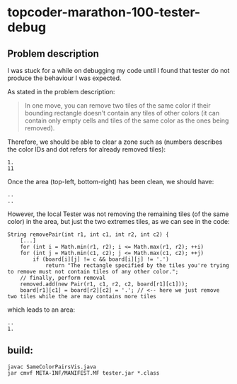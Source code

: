 # topcoder-marathon-100-tester-debug

## Problem description

I was stuck for a while on debugging my code until I found that tester do not produce the behaviour I was expected.

As stated in the problem description:
> In one move, you can remove two tiles of the same color if their bounding rectangle doesn't contain any tiles of other colors (it can contain only empty cells and tiles of the same color as the ones being removed).

Therefore, we should be able to clear a zone such as (numbers describes the color IDs and dot refers for already removed tiles):

    1.
    11
    
Once the area (top-left, bottom-right) has been clean, we should have:

    ..
    ..

However, the local Tester was not removing the remaining tiles (of the same color) in the area, but just the two extremes tiles, as we can see in the code:

    String removePair(int r1, int c1, int r2, int c2) {
        [...]
        for (int i = Math.min(r1, r2); i <= Math.max(r1, r2); ++i)
        for (int j = Math.min(c1, c2); j <= Math.max(c1, c2); ++j)
            if (board[i][j] != c && board[i][j] != '.')
                return "The rectangle specified by the tiles you're trying to remove must not contain tiles of any other color.";
        // finally, perform removal
        removed.add(new Pair(r1, c1, r2, c2, board[r1][c1]));
        board[r1][c1] = board[r2][c2] = '.'; // <-- here we just remove two tiles while the are may contains more tiles
        
which leads to an area:
    
    ..
    1.
    
## build:

    javac SameColorPairsVis.java
    jar cmvf META-INF/MANIFEST.MF tester.jar *.class
